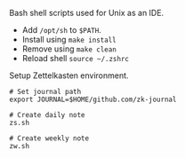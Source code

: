 Bash shell scripts used for Unix as an IDE.

- Add `/opt/sh` to `$PATH`.
- Install using `make install`
- Remove using `make clean`
- Reload shell `source ~/.zshrc`

Setup Zettelkasten environment.

```shell
# Set journal path
export JOURNAL=$HOME/github.com/zk-journal

# Create daily note
zs.sh

# Create weekly note
zw.sh
```
